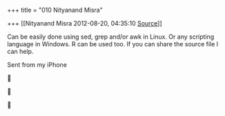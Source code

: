 +++
title = "010 Nityanand Misra"

+++
[[Nityanand Misra	2012-08-20, 04:35:10 [Source](https://groups.google.com/g/samskrita/c/drfnT2W20Tw)]]



Can be easily done using sed, grep and/or awk in Linux. Or any scripting language in Windows. R can be used too. If you can share the source file I can help.

  
Sent from my iPhone







